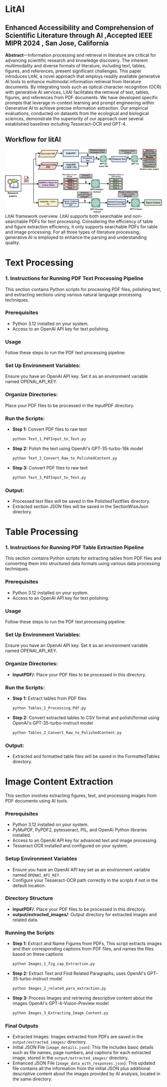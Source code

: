 # LitAI
## Enhanced Accessibility and Comprehension of Scientific Literature through AI ,Accepted IEEE MIPR 2024 , San Jose, California

**Abstract**—Information processing and retrieval in literature are critical for advancing scientific research and knowledge discovery. The inherent multimodality and diverse formats of literature, including text, tables, figures, and references, present significant challenges. This paper introduces LitAI, a novel approach that employs readily available generative AI tools to enhance multimodal information retrieval from literature documents. By integrating tools such as optical character recognition (OCR) with generative AI services, LitAI facilitates the retrieval of text, tables, figures, and references from PDF documents. We have developed specific prompts that leverage in-context learning and prompt engineering within Generative AI to achieve precise information extraction. Our empirical evaluations, conducted on datasets from the ecological and biological sciences, demonstrate the superiority of our approach over several established baselines including Tesseract-OCR and GPT-4.

## Workflow for litAI
![LitAI Framework overview](download.png)
LitAI framework overview. LitAI supports both searchable and non-searchable PDFs for text processing. Considering the efficiency of table and figure extraction efficiency, it only 
        supports searchable PDFs for table and image processing. For all three types of literature processing, generative AI is employed to enhance the parsing and understanding quality.



# Text Processing
### 1. Instructions for Running PDF Text Processing Pipeline

This section contains Python scripts for processing PDF files, polishing text, and extracting sections using various natural language processing techniques.

###  Prerequisites
- Python 3.12 installed on your system.
- Access to an OpenAI API key for text polishing.

###  Usage
Follow these steps to run the PDF text processing pipeline:

###  Set Up Environment Variables:
Ensure you have an OpenAI API key. Set it as an environment variable named OPENAI_API_KEY.

###  Organize Directories:
Place your PDF files to be processed in the InputPDF directory.

###  Run the Scripts:
- **Step 1:** Convert PDF files to raw text 
  ```bash
  python Text_1_PdfInput_to_Text.py

- **Step 2:** Polish the text using OpenAI's GPT-35-turbo-16k model 
  ```bash
  python Text_2_Convert_Raw_to_PolishedContent.py

- **Step 3:** Convert PDF files to raw text 
  ```bash
  python Text_3_PdfInput_to_Text.py

###  Output:
- Processed text files will be saved in the PolishedTextfiles directory.
- Extracted section JSON files will be saved in the SectionWiseJson directory.


# Table Processing
### 1. Instructions for Running PDF Table Extraction Pipeline

This section contains Python scripts for extracting tables from PDF files and converting them into structured data formats using various data processing techniques.

### Prerequisites
- Python 3.12 installed on your system.
- Access to an OpenAI API key for text polishing.

###  Usage
Follow these steps to run the PDF text processing pipeline:

###  Set Up Environment Variables:
Ensure you have an OpenAI API key. Set it as an environment variable named OPENAI_API_KEY.

###  Organize Directories:
- **InputPDF/**: Place your PDF files to be processed in this directory.

###  Run the Scripts:
- **Step 1:** Extract tables from PDF files 
  ```bash
  python Tables_1_Processing_Pdf.py

- **Step 2:** Convert extracted tables to CSV format and polish/format using OpenAI's GPT-35-turbo-instruct model
  ```bash
  python Tables_2_Convert_Raw_to_PolishedContent.py

###  Output:
- Extracted and formatted table files will be saved in the FormattedTables directory.

# Image Content Extraction
This section involves extracting figures, text, and processing images from PDF documents using AI tools.

### Prerequisites
- Python 3.12 installed on your system.
- PyMuPDF, PyPDF2, pytesseract, PIL, and OpenAI Python libraries installed.
- Access to an OpenAI API key for advanced text and image processing.
- Tesseract OCR installed and configured on your system.

### Setup Environment Variables
- Ensure you have an OpenAI API key set as an environment variable named `OPENAI_API_KEY`.
- Configure your Tesseract-OCR path correctly in the scripts if not in the default location.

### Directory Structure
- **InputPDF/**: Place your PDF files to be processed in this directory.
- **output/extracted_images/**: Output directory for extracted images and related data.

### Running the Scripts
- **Step 1:** Extract and Name Figures from PDFs, This script extracts images and their corresponding captions from PDF files, and names the files based on these captions
  ```bash
  python Images_1_fig_cap_Extraction.py

- **Step 2:** Extract Text and Find Related Paragraphs, uses OpenAI's GPT-35-turbo-instruct model
  ```bash
  python Images_2_related_para_extraction.py

- **Step 3:** Process Images and retrieving descriptive content about the images OpenAI's GPT-4-Vision-Preview model 
  ```bash
  python Images_3_Extracting_Image_Content.py

### Final Outputs
- Extracted Images: Images extracted from PDFs are saved in the `output/extracted_images/` directory.
- Initial JSON File (`image_details.json`): This file includes basic details such as file names, page numbers, and captions for each extracted image, stored in the `output/extracted_images/` directory.
- Enhanced JSON File (`image_data_with_responses.json`): This updated file contains all the information from the initial JSON plus additional descriptive content about the images provided by AI analysis, located in the same directory.

